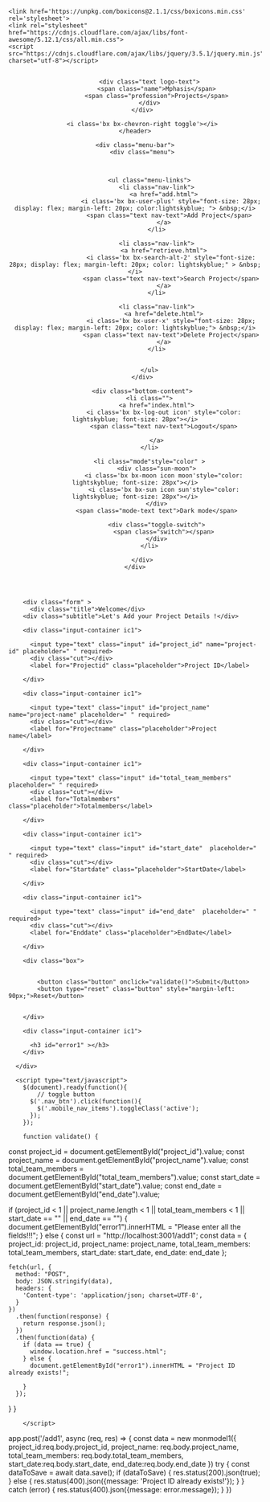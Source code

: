 <html lang="en">
<head>
    <meta charset="UTF-8">
    <meta name="viewport" content="width=device-width, initial-scale=1.0">
    <title>Add Project</title>
</head>

<link rel="stylesheet" href="style.css">
    
    <link href='https://unpkg.com/boxicons@2.1.1/css/boxicons.min.css' rel='stylesheet'>
    <link rel="stylesheet" href="https://cdnjs.cloudflare.com/ajax/libs/font-awesome/5.12.1/css/all.min.css">
    <script src="https://cdnjs.cloudflare.com/ajax/libs/jquery/3.5.1/jquery.min.js" charset="utf-8"></script>

<body>
    

  <nav class="sidebar close">
    <header>
        <div class="image-text">
            <span class="image">
                <img src="logo.jpg" alt="">
            </span>

            <div class="text logo-text">
                <span class="name">Mphasis</span>
                <span class="profession">Projects</span>
            </div>
        </div>

        <i class='bx bx-chevron-right toggle'></i>
    </header>

    <div class="menu-bar">
        <div class="menu">

          

            <ul class="menu-links">
                <li class="nav-link">
                    <a href="add.html">
                        <i class='bx bx-user-plus' style="font-size: 28px; display: flex; margin-left: 20px; color:lightskyblue; "> &nbsp;</i>
                       <span class="text nav-text">Add Project</span>
                    </a>
                </li>
                
                <li class="nav-link">
                    <a href="retrieve.html">
                        <i class='bx bx-search-alt-2' style="font-size: 28px; display: flex; margin-left: 20px; color: lightskyblue;" > &nbsp;</i>
                        <span class="text nav-text">Search Project</span>
                    </a>
                </li>

                <li class="nav-link">
                    <a href="delete.html">
                        <i class='bx bx-user-x' style="font-size: 28px; display: flex; margin-left: 20px; color: lightskyblue;"> &nbsp;</i>
                        <span class="text nav-text">Delete Project</span>
                    </a>
                </li>

                
            </ul>
        </div>

        <div class="bottom-content">
            <li class="">
                <a href="index.html">
                    <i class='bx bx-log-out icon' style="color: lightskyblue; font-size: 28px"></i>
                    <span class="text nav-text">Logout</span>
                    
                </a>
            </li>

            <li class="mode"style="color" >
                <div class="sun-moon">
                    <i class='bx bx-moon icon moon'style="color: lightskyblue; font-size: 28px"></i>
                    <i class='bx bx-sun icon sun'style="color: lightskyblue; font-size: 28px"></i>
                </div>
                <span class="mode-text text">Dark mode</span>

                <div class="toggle-switch">
                    <span class="switch"></span>
                </div>
            </li>
            
        </div>
    </div>

</nav>


<script src="script.js"></script>



  <!-- Add Project -->
  <form>
    <div class="content">
        
        <div class="form" >
          <div class="title">Welcome</div>
        <div class="subtitle">Let's Add your Project Details !</div>
  
        <div class="input-container ic1">
         
          <input type="text" class="input" id="project_id" name="project-id" placeholder=" " required>  
          <div class="cut"></div>
          <label for="Projectid" class="placeholder">Project ID</label>
  
        </div>
  
        <div class="input-container ic1">
         
          <input type="text" class="input" id="project_name" name="project-name" placeholder=" " required>  
          <div class="cut"></div>
          <label for="Projectname" class="placeholder">Project name</label>
  
        </div>
  
        <div class="input-container ic1">
         
          <input type="text" class="input" id="total_team_members"  placeholder=" " required>  
          <div class="cut"></div>
          <label for="Totalmembers" class="placeholder">Totalmembers</label>
  
        </div>
  
        <div class="input-container ic1">
         
          <input type="text" class="input" id="start_date"  placeholder=" " required>  
          <div class="cut"></div>
          <label for="Startdate" class="placeholder">StartDate</label>
  
        </div>
  
        <div class="input-container ic1">
         
          <input type="text" class="input" id="end_date"  placeholder=" " required>  
          <div class="cut"></div>
          <label for="Enddate" class="placeholder">EndDate</label>
  
        </div>
   
        <div class="box">
  
          
            <button class="button" onclick="validate()">Submit</button>
            <button type="reset" class="button" style="margin-left: 90px;">Reset</button>
          
  
        </div>
         
        <div class="input-container ic1">

          <h3 id="error1" ></h3>
        </div>
  
      </div>
  
</div> </form>

      <script type="text/javascript">
        $(document).ready(function(){ 
            // toggle button 
          $('.nav_btn').click(function(){
            $('.mobile_nav_items').toggleClass('active');
          });
        });  
    
        function validate() {
  const project_id = document.getElementById("project_id").value;
  const project_name = document.getElementById("project_name").value;
  const total_team_members = document.getElementById("total_team_members").value;
  const start_date = document.getElementById("start_date").value;
  const end_date = document.getElementById("end_date").value;

  if (project_id < 1 || project_name.length < 1 || total_team_members < 1 || start_date == "" || end_date == "") {
    document.getElementById("error1").innerHTML = "Please enter all the fields!!!";
  } else {
    const url = "http://localhost:3001/add1";
    const data = {
      project_id: project_id,
      project_name: project_name,
      total_team_members: total_team_members,
      start_date: start_date,
      end_date: end_date
    };

    fetch(url, {
      method: "POST",
      body: JSON.stringify(data),
      headers: {
        'Content-type': 'application/json; charset=UTF-8',
      }
    })
      .then(function(response) {
        return response.json();
      })
      .then(function(data) {
        if (data == true) {
          window.location.href = "success.html";
        } else {
          document.getElementById("error1").innerHTML = "Project ID already exists!";

        }
      });
  }
}

    
    
        </script>

</body>
</html>



app.post('/add1', async (req, res) => {
                const data = new monmodel1({
                    project_id:req.body.project_id,
                    project_name: req.body.project_name,
                    total_team_members: req.body.total_team_members,
                    start_date:req.body.start_date,
                    end_date:req.body.end_date
                })
                try {
                    const dataToSave = await data.save();
                    if (dataToSave) {
                        res.status(200).json(true);
                    } else {
                        res.status(400).json({message: 'Project ID already exists!'});
                    }
                }
                catch (error) {
                    res.status(400).json({message: error.message});
                }
            })
